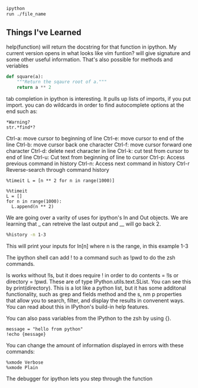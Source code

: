 ```bash
ipython
run ./file_name
```
## Things I've Learned
help(function) will return the docstring for that function in ipython.  My current version opens in what looks like vim
funtion? will give signature and some other useful information.  That's also possible for methods and veriables

```python
def square(a):
    """Return the sqaure root of a."""
    return a ** 2
```
tab completion in ipython is interesting.  It pulls up lists of imports, if you put import.  you can do wildcards in order to find autocomplete options at the end such as:
```ipython
*Warning?
str.*find*?
```
Ctrl-a: move cursor to beginning of line
Ctrl-e: move cursor to end of the line
Ctrl-b: move cursor back one character
Ctrl-f: move cursor forward one character
Ctrl-d: delete next character in line
Ctrl-k: cut test from cursor to end of line
Ctrl-u: Cut text from beginning of line to cursor
Ctrl-p: Access previous command in history
Ctrl-n: Access next command in history
Ctrl-r Reverse-search through command history

```ipython
%timeit L = [n ** 2 for n in range(1000)]
```

```ipython
%%timeit
L = []
for n in range(1000):
  L.append(n ** 2)
```

We are going over a varity of uses for ipython's In and Out objects.  We are learning that _ can retreive the last output and __ will go back 2.

```bash
%history -n 1-3
```
This will print your inputs for In[n] where n is the range, in this example 1-3

The ipython shell can add ! to a command such as !pwd to do the zsh commands.

ls works without !ls, but it does require ! in order to do contents = !ls or directory = !pwd.  These are 
of type IPython.utils.text.SList.  You can see this by print(directory).  This is a lot like a python list, but it has some additonal functionality, such as grep and fields method and the s, nm p properties that allow you to search, filter, and display the results in convenent ways.  You can read about this in IPython's build-in help features.

You can also pass variables from the IPython to the zsh by using {}.  

```IPython
message = "hello from python"
!echo {message}
```
You can change the amount of information displayed in errors with these commands:
```IPython
%xmode Verbose
%xmode Plain
```

The debugger for ipython lets you step through the function 